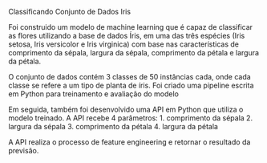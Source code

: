 Classificando Conjunto de Dados Iris

Foi construido um modelo de machine learning que é capaz de classificar as flores utilizando a base de dados Íris,  em uma das três espécies (Iris setosa, Iris versicolor e Iris virginica) com base nas características de comprimento da sépala, largura da sépala, comprimento da pétala e largura da pétala. 

O conjunto de dados contém 3 classes de 50 instâncias cada, onde cada classe se refere a um tipo de planta de íris. Foi criado uma pipeline escrita em Python para treinamento e avaliação do modelo

Em seguida, também foi desenvolvido uma API em Python que utiliza o modelo treinado. A API recebe 4 parâmetros:
    1. comprimento da sépala
    2. largura da sépala
    3. comprimento da pétala
    4. largura da pétala

A API realiza o processo de feature engineering e retornar o resultado da previsão.